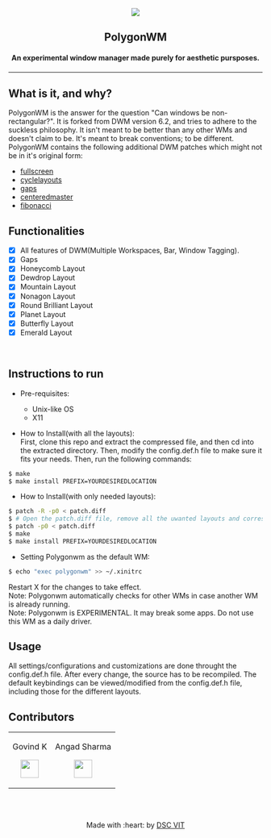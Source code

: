 <p align="center">
<a href="https://dscvit.com">
	<img src="https://user-images.githubusercontent.com/30529572/92081025-fabe6f00-edb1-11ea-9169-4a8a61a5dd45.png" />
</a>
	<h2 align="center">  PolygonWM  </h2>
	<h4 align="center">  An experimental window manager made purely for aesthetic pursposes.  <h4>
</p>

---
<!---
[![DOCS](https://img.shields.io/badge/Documentation-see%20docs-green?style=flat-square&logo=appveyor)](INSERT_LINK_FOR_DOCS_HERE) 
  [![UI ](https://img.shields.io/badge/User%20Interface-Link%20to%20UI-orange?style=flat-square&logo=appveyor)](INSERT_UI_LINK_HERE)
-->

## What is it, and why?  

PolygonWM is the answer for the question "Can windows be non-rectangular?". It is forked from DWM version 6.2, and tries to adhere to the suckless philosophy. It isn't meant to be better than any other WMs and doesn't claim to be. It's meant to break conventions; to be different. PolygonWM contains the following additional DWM patches which might not be in it's original form:  
- [fullscreen](https://dwm.suckless.org/patches/fullscreen/)
- [cyclelayouts](https://dwm.suckless.org/patches/cyclelayouts/)
- [gaps](https://dwm.suckless.org/patches/gaps/)
- [centeredmaster](https://dwm.suckless.org/patches/centeredmaster/)
- [fibonacci](https://dwm.suckless.org/patches/fibonacci/)

## Functionalities
- [X]  All features of DWM(Multiple Workspaces, Bar, Window Tagging).
- [X]  Gaps
- [X]  Honeycomb Layout
- [X]  Dewdrop Layout
- [X]  Mountain Layout
- [X]  Nonagon Layout
- [X]  Round Brilliant Layout
- [X]  Planet Layout
- [X]  Butterfly Layout
- [X]  Emerald Layout

<br>


## Instructions to run

* Pre-requisites:
	-  Unix-like OS
	-  X11

* How to Install(with all the layouts):   
  First, clone this repo and extract the compressed file, and then cd into the extracted directory.
  Then, modify the config.def.h file to make sure it fits your needs.
  Then, run the following commands:
```bash
$ make
$ make install PREFIX=YOURDESIREDLOCATION
```

* How to Install(with only needed layouts):   
```bash
$ patch -R -p0 < patch.diff  
$ # Open the patch.diff file, remove all the uwanted layouts and correspondings functions and keybindings and save it.
$ patch -p0 < patch.diff
$ make
$ make install PREFIX=YOURDESIREDLOCATION
```

* Setting Polygonwm as the default WM:

```bash
$ echo "exec polygonwm" >> ~/.xinitrc
```
Restart X for the changes to take effect.  
Note: Polygonwm automatically checks for other WMs in case another WM is already running.  
Note: Polygonwm is EXPERIMENTAL. It may break some apps. Do not use this WM as a daily driver.  

## Usage  

All settings/configurations and customizations are done throught the config.def.h file. After every change, the source has to be recompiled. The default keybindings can be viewed/modified from the config.def.h file, including those for the different layouts.

## Contributors

<table>
<tr align="center">

<td>

Govind K

<p align="center">
</p>
<p align="center">
<a href = "https://github.com/Roidujeu"><img src = "http://www.iconninja.com/files/241/825/211/round-collaboration-social-github-code-circle-network-icon.svg" width="36" height = "36"/></a>
</p>
</td>


<td>

Angad Sharma

<p align="center">
</p>
<p align="center">
<a href = "https://github.com/L04DB4L4NC3R/"><img src = "http://www.iconninja.com/files/241/825/211/round-collaboration-social-github-code-circle-network-icon.svg" width="36" height = "36"/></a>
</p>
</td>



</tr>
  </table>

<br>
<br>

<p align="center">
	Made with :heart: by <a href="https://dscvit.com">DSC VIT</a>
</p>

